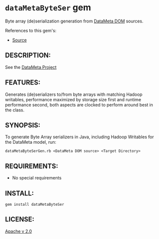 # `dataMetaByteSer` gem

Byte array (de)serialization generation from [DataMeta DOM](https://github.com/eBayDataMeta/DataMeta-gems) sources.

References to this gem's:

* [Source](https://github.com/eBayDataMeta/DataMeta-gems)


## DESCRIPTION:

See the [DataMeta Project](https://github.com/eBayDataMeta/DataMeta)

## FEATURES:

Generates (de)serializers to/from byte arrays with matching Hadoop writables, performance maximized by storage size
first and runtime performance second, both aspects are clocked to perform around best in the class.

## SYNOPSIS:

To generate Byte Array serializers in Java, including Hadoop Writables for the DataMeta model, run:

    dataMetaByteSerGen.rb <DataMeta DOM source> <Target Directory>

## REQUIREMENTS:

* No special requirements

## INSTALL:

    gem install dataMetaByteSer

## LICENSE:

[Apache v 2.0](https://github.com/eBayDataMeta/DataMeta/blob/master/LICENSE.md)
